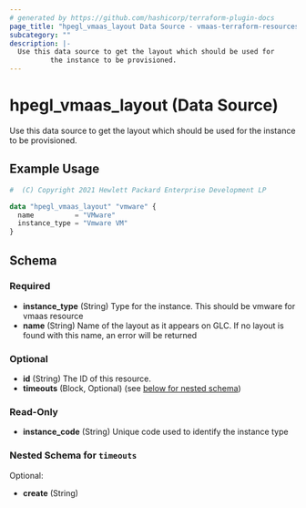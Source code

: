 ```yaml
---
# generated by https://github.com/hashicorp/terraform-plugin-docs
page_title: "hpegl_vmaas_layout Data Source - vmaas-terraform-resources"
subcategory: ""
description: |-
  Use this data source to get the layout which should be used for
          the instance to be provisioned.
---
```


# hpegl_vmaas_layout (Data Source)

Use this data source to get the layout which should be used for
		the instance to be provisioned.

## Example Usage

```terraform
#  (C) Copyright 2021 Hewlett Packard Enterprise Development LP

data "hpegl_vmaas_layout" "vmware" {
  name          = "VMware"
  instance_type = "Vmware VM"
}
```

<!-- schema generated by tfplugindocs -->
## Schema

### Required

- **instance_type** (String) Type for the instance. This should be vmware for vmaas resource
- **name** (String) Name of the layout as it appears on GLC. If no layout is found with this name, an error will be returned

### Optional

- **id** (String) The ID of this resource.
- **timeouts** (Block, Optional) (see [below for nested schema](#nestedblock--timeouts))

### Read-Only

- **instance_code** (String) Unique code used to identify the instance type

<a id="nestedblock--timeouts"></a>
### Nested Schema for `timeouts`

Optional:

- **create** (String)


